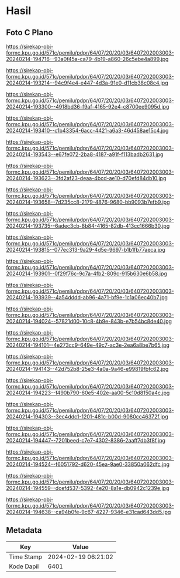 # Hasil

## Foto C Plano

https://sirekap-obj-formc.kpu.go.id/571c/pemilu/pdpr/64/07/20/20/03/6407202003003-20240214-194716--93a0f45a-ca79-4b19-a860-26c5ebe4a899.jpg

https://sirekap-obj-formc.kpu.go.id/571c/pemilu/pdpr/64/07/20/20/03/6407202003003-20240214-193214--94c9f4e4-e447-4d3a-91e0-d11cb38c08c4.jpg

https://sirekap-obj-formc.kpu.go.id/571c/pemilu/pdpr/64/07/20/20/03/6407202003003-20240214-193300--4918bd36-f9af-4165-92e4-c8700ee9095d.jpg

https://sirekap-obj-formc.kpu.go.id/571c/pemilu/pdpr/64/07/20/20/03/6407202003003-20240214-193410--c1b43354-6acc-4421-a6a3-46d458ae15c4.jpg

https://sirekap-obj-formc.kpu.go.id/571c/pemilu/pdpr/64/07/20/20/03/6407202003003-20240214-193543--e67fe072-2ba8-4187-a91f-f113badb2631.jpg

https://sirekap-obj-formc.kpu.go.id/571c/pemilu/pdpr/64/07/20/20/03/6407202003003-20240214-193623--3fd2af23-deaa-4bcd-ae10-d70efd84db10.jpg

https://sirekap-obj-formc.kpu.go.id/571c/pemilu/pdpr/64/07/20/20/03/6407202003003-20240214-193658--7d235cc8-2179-4876-9680-bb9093b7efb9.jpg

https://sirekap-obj-formc.kpu.go.id/571c/pemilu/pdpr/64/07/20/20/03/6407202003003-20240214-193735--6adec3cb-8b84-4165-82db-413cc1666b30.jpg

https://sirekap-obj-formc.kpu.go.id/571c/pemilu/pdpr/64/07/20/20/03/6407202003003-20240214-193815--077ec313-9a29-4d5e-9697-b1b1fb77aeca.jpg

https://sirekap-obj-formc.kpu.go.id/571c/pemilu/pdpr/64/07/20/20/03/6407202003003-20240214-193901--0f29f76c-9c7a-4fb2-809c-915b630e6b58.jpg

https://sirekap-obj-formc.kpu.go.id/571c/pemilu/pdpr/64/07/20/20/03/6407202003003-20240214-193939--4a54dddd-ab96-4a71-bf9e-1c1a06ec40b7.jpg

https://sirekap-obj-formc.kpu.go.id/571c/pemilu/pdpr/64/07/20/20/03/6407202003003-20240214-194024--57821d00-10c8-4b9e-843b-e7b54bc8de40.jpg

https://sirekap-obj-formc.kpu.go.id/571c/pemilu/pdpr/64/07/20/20/03/6407202003003-20240214-194101--4e273cc9-649e-49c7-ac3e-2ea6a8be7b65.jpg

https://sirekap-obj-formc.kpu.go.id/571c/pemilu/pdpr/64/07/20/20/03/6407202003003-20240214-194143--42d752b8-25e3-4a0a-9a46-e99819fbfc62.jpg

https://sirekap-obj-formc.kpu.go.id/571c/pemilu/pdpr/64/07/20/20/03/6407202003003-20240214-194223--f490b790-60e5-402e-aa00-5c10d8150a4c.jpg

https://sirekap-obj-formc.kpu.go.id/571c/pemilu/pdpr/64/07/20/20/03/6407202003003-20240214-194303--3ec4ddc1-1201-481c-b00d-9080cc46372f.jpg

https://sirekap-obj-formc.kpu.go.id/571c/pemilu/pdpr/64/07/20/20/03/6407202003003-20240214-194447--7201beed-c7e7-4302-8386-2aaff7db3f8f.jpg

https://sirekap-obj-formc.kpu.go.id/571c/pemilu/pdpr/64/07/20/20/03/6407202003003-20240214-194524--f6051792-d620-45ea-9ae0-33850a062dfc.jpg

https://sirekap-obj-formc.kpu.go.id/571c/pemilu/pdpr/64/07/20/20/03/6407202003003-20240214-194559--dcefd537-5392-4e20-8a1e-db0942c1239e.jpg

https://sirekap-obj-formc.kpu.go.id/571c/pemilu/pdpr/64/07/20/20/03/6407202003003-20240214-194638--ca94b0fe-9c67-4227-9346-e31cad643dd5.jpg


## Metadata

| Key        | Value               |
| ---------- | ------------------- |
| Time Stamp | 2024-02-19 06:21:02 |
| Kode Dapil | 6401                |




